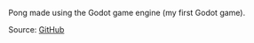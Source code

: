 Pong made using the Godot game engine (my first Godot game).

Source: [GitHub​][source]

<!-- Link aliases -->

<!-- Links -->

[source]: https://github.com/esotericenderman/godot-pong
